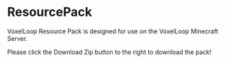 ResourcePack
============

VoxelLoop Resource Pack is designed for use on the VoxelLoop Minecraft Server.

Please click the Download Zip button to the right to download the pack!
